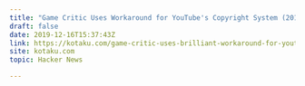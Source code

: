 ```yaml
---
title: "Game Critic Uses Workaround for YouTube's Copyright System (2016)"
draft: false
date: 2019-12-16T15:37:43Z
link: https://kotaku.com/game-critic-uses-brilliant-workaround-for-youtubes-copy-1773452452?utm_medium=RSS&utm_source=hune
site: kotaku.com
topic: Hacker News  

---
```

